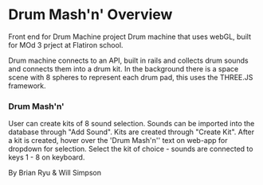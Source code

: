 # Drum Mash'n' Overview
Front end for Drum Machine project
Drum machine that uses webGL, built for MOd 3 prject at Flatiron school.

Drum machine connects to an API, built in rails and collects drum sounds and connects them into a drum kit.
In the background there is a space scene with 8 spheres to represent each drum pad, this uses the THREE.JS framework.

### Drum Mash'n'
User can create kits of 8 sound selection. Sounds can be imported into the database through "Add Sound". Kits are created through "Create Kit". After a kit is created, hover over the 'Drum Mash'n'' text on web-app for dropdown for selection. Select the kit of choice - sounds are connected to keys 1 - 8 on keyboard. 
           
           
By
Brian Ryu
&
Will Simpson
